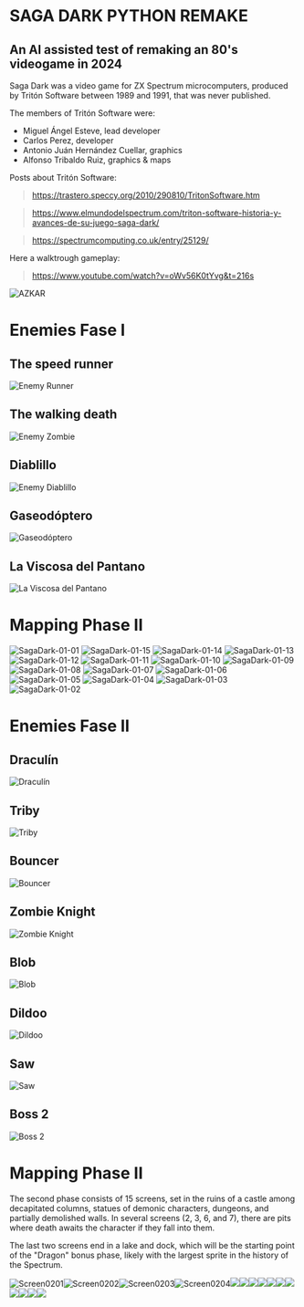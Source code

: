 # SAGA DARK PYTHON REMAKE
## An AI assisted test of remaking an 80's videogame in 2024

Saga Dark was a video game for ZX Spectrum microcomputers, produced by Tritón Software between 1989 and 1991, that was never published.

The members of Tritón Software were:

- Miguel Ángel Esteve, lead developer
- Carlos Perez, developer
- Antonio Juán Hernández Cuellar, graphics
- Alfonso Tribaldo Ruiz, graphics & maps

Posts about Tritón Software:

> https://trastero.speccy.org/2010/290810/TritonSoftware.htm

> https://www.elmundodelspectrum.com/triton-software-historia-y-avances-de-su-juego-saga-dark/

> https://spectrumcomputing.co.uk/entry/25129/

Here a walktrough gameplay:
> https://www.youtube.com/watch?v=oWv56K0tYvg&t=216s


![AZKAR](https://github.com/villenero/sagadark/blob/main/bitmaps/azkar/personaje_right_idle_1.png?raw=true)

# Enemies Fase I
## The speed runner
![Enemy Runner](https://github.com/villenero/sagadark/blob/main/bitmaps/gifs/enemy-runner.gif?raw=true)

## The walking death
![Enemy Zombie](https://github.com/villenero/sagadark/blob/main/bitmaps/gifs/enemy-zombie.gif?raw=true)

## Diablillo
![Enemy Diablillo](https://github.com/villenero/sagadark/blob/main/bitmaps/gifs/enemy-little-devil.gif?raw=true)

## Gaseodóptero
![Gaseodóptero](https://github.com/villenero/sagadark/blob/main/bitmaps/gifs/enemy-flying-ass.gif?raw=true)

## La Viscosa del Pantano
![La Viscosa del Pantano](https://github.com/villenero/sagadark/blob/main/bitmaps/gifs/enemy-viscosa.gif?raw=true)


# Mapping Phase II
![SagaDark-01-01](https://github.com/villenero/sagadark/assets/7782627/0ca42f5b-76b1-481b-bd02-7919162ed6a8)
![SagaDark-01-15](https://github.com/villenero/sagadark/assets/7782627/ece20363-0f3a-49e0-9034-82d4f96e5592)
![SagaDark-01-14](https://github.com/villenero/sagadark/assets/7782627/957183f4-a770-446c-8ba4-05a229fd691d)
![SagaDark-01-13](https://github.com/villenero/sagadark/assets/7782627/d1c2f47a-28d2-4d2f-a3f3-47acb04cf87e)
![SagaDark-01-12](https://github.com/villenero/sagadark/assets/7782627/19e9d222-3dd5-45a6-9ef9-477a4b63d3c7)
![SagaDark-01-11](https://github.com/villenero/sagadark/assets/7782627/8fe3f834-36b7-42bf-a94f-316cac2ae40e)
![SagaDark-01-10](https://github.com/villenero/sagadark/assets/7782627/889ac93e-7097-412b-b428-3177235e5fec)
![SagaDark-01-09](https://github.com/villenero/sagadark/assets/7782627/b8fc4398-f788-4b21-943e-8d78186839f3)
![SagaDark-01-08](https://github.com/villenero/sagadark/assets/7782627/2cf89537-b769-4f9a-b963-0751e2507920)
![SagaDark-01-07](https://github.com/villenero/sagadark/assets/7782627/fa35ca82-61e8-4b02-8a03-555a90b7b0c6)
![SagaDark-01-06](https://github.com/villenero/sagadark/assets/7782627/3c30bb6a-85ab-4561-a36b-3a69b3e565e4)
![SagaDark-01-05](https://github.com/villenero/sagadark/assets/7782627/e0cda62c-e3e3-41a9-b3ee-dde151b8fb24)
![SagaDark-01-04](https://github.com/villenero/sagadark/assets/7782627/29863ba6-e4c2-411f-b185-58fd76f00573)
![SagaDark-01-03](https://github.com/villenero/sagadark/assets/7782627/aa987aab-e110-40bb-909d-dd9eac72d4b6)
![SagaDark-01-02](https://github.com/villenero/sagadark/assets/7782627/d80d7a52-bf3a-4ea2-b8b0-911dabf7ac38)


# Enemies Fase II

## Draculín
![Draculín](https://github.com/villenero/sagadark/blob/main/bitmaps/gifs/enemy-bat.gif?raw=true)

## Triby
![Triby](https://github.com/villenero/sagadark/blob/main/bitmaps/gifs/enemy-triby.gif?raw=true)

## Bouncer
![Bouncer](https://github.com/villenero/sagadark/blob/main/bitmaps/gifs/enemy-bouncer.gif?raw=true)


## Zombie Knight
![Zombie Knight](https://github.com/villenero/sagadark/blob/main/bitmaps/gifs/enemy-knight.gif?raw=true)

## Blob
![Blob](https://github.com/villenero/sagadark/blob/main/bitmaps/gifs/enemy-blob.gif?raw=true)

## Dildoo
![Dildoo](https://github.com/villenero/sagadark/blob/main/bitmaps/gifs/enemy-pincho.gif?raw=true)

## Saw
![Saw](https://github.com/villenero/sagadark/blob/main/bitmaps/gifs/enemy-saw.gif?raw=true)

## Boss 2
![Boss 2](https://github.com/villenero/sagadark/blob/main/bitmaps/gifs/enemy-boss-02.gif?raw=true)

# Mapping Phase II

The second phase consists of 15 screens, set in the ruins of a castle among decapitated columns, statues of demonic characters, dungeons, and partially demolished walls. In several screens (2, 3, 6, and 7), there are pits where death awaits the character if they fall into them.

The last two screens end in a lake and dock, which will be the starting point of the "Dragon" bonus phase, likely with the largest sprite in the history of the Spectrum.

![Screen0201](https://github.com/villenero/sagadark/blob/main/resources/screenshots/SagaDark-02-01.png?raw=true)![Screen0202](https://github.com/villenero/sagadark/blob/main/resources/screenshots/SagaDark-02-02.png?raw=true)![Screen0203](https://github.com/villenero/sagadark/blob/main/resources/screenshots/SagaDark-02-03.png?raw=true)![Screen0204](https://github.com/villenero/sagadark/blob/main/resources/screenshots/SagaDark-02-04.png?raw=true)![](https://github.com/villenero/sagadark/blob/main/resources/screenshots/SagaDark-02-05.png?raw=true)![](https://github.com/villenero/sagadark/blob/main/resources/screenshots/SagaDark-02-06.png?raw=true)![](https://github.com/villenero/sagadark/blob/main/resources/screenshots/SagaDark-02-07.png?raw=true)![](https://github.com/villenero/sagadark/blob/main/resources/screenshots/SagaDark-02-08.png?raw=true)![](https://github.com/villenero/sagadark/blob/main/resources/screenshots/SagaDark-02-09.gif?raw=true)![](https://github.com/villenero/sagadark/blob/main/resources/screenshots/SagaDark-02-10.gif?raw=true)![](https://github.com/villenero/sagadark/blob/main/resources/screenshots/SagaDark-02-11.gif?raw=true)![](https://github.com/villenero/sagadark/blob/main/resources/screenshots/SagaDark-02-12.png?raw=true)![](https://github.com/villenero/sagadark/blob/main/resources/screenshots/SagaDark-02-13.gif?raw=true)![](https://github.com/villenero/sagadark/blob/main/resources/screenshots/SagaDark-02-14.png?raw=true)![](https://github.com/villenero/sagadark/blob/main/resources/screenshots/SagaDark-02-15.png?raw=true)
